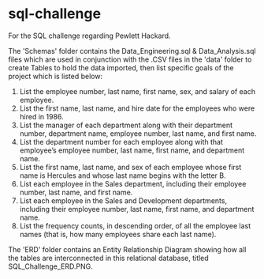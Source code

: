 # sql-challenge
For the SQL challenge regarding Pewlett Hackard.

The 'Schemas' folder contains the Data_Engineering.sql & Data_Analysis.sql files which are used in conjunction with the .CSV files in the 'data' folder to create Tables to hold the data imported, then list specific goals of the project which is listed below:

1. List the employee number, last name, first name, sex, and salary of each employee.
2. List the first name, last name, and hire date for the employees who were hired in 1986.
3. List the manager of each department along with their department number, department name, employee number, last name, and first name.
4. List the department number for each employee along with that employee’s employee number, last name, first name, and department name.
5. List the first name, last name, and sex of each employee whose first name is Hercules and whose last name begins with the letter B.
6. List each employee in the Sales department, including their employee number, last name, and first name.
7. List each employee in the Sales and Development departments, including their employee number, last name, first name, and department name.
8. List the frequency counts, in descending order, of all the employee last names (that is, how many employees share each last name).

The 'ERD' folder contains an Entity Relationship Diagram showing how all the tables are interconnected in this relational database, titled SQL_Challenge_ERD.PNG.
